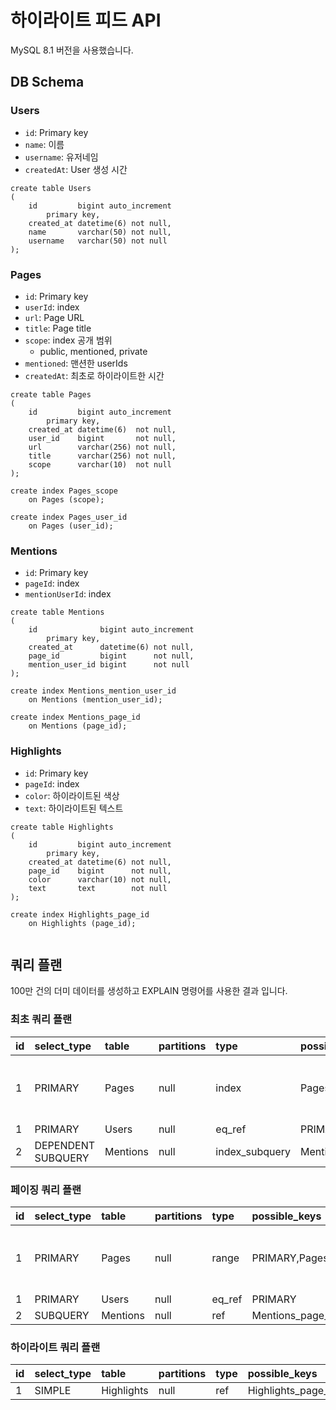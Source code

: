 # 하이라이트 피드 API

MySQL 8.1 버전을 사용했습니다.

## DB Schema

### Users

* `id`: Primary key
* `name`: 이름
* `username`: 유저네임
* `createdAt`: User 생성 시간

```mysql
create table Users
(
    id         bigint auto_increment
        primary key,
    created_at datetime(6) not null,
    name       varchar(50) not null,
    username   varchar(50) not null
);
```

### Pages

* `id`: Primary key
* `userId`: index
* `url`: Page URL
* `title`: Page title
* `scope`: index 공개 범위
    * public, mentioned, private
* `mentioned`: 맨션한 userIds
* `createdAt`: 최초로 하이라이트한 시간

```mysql
create table Pages
(
    id         bigint auto_increment
        primary key,
    created_at datetime(6)  not null,
    user_id    bigint       not null,
    url        varchar(256) not null,
    title      varchar(256) not null,
    scope      varchar(10)  not null
);

create index Pages_scope
    on Pages (scope);

create index Pages_user_id
    on Pages (user_id);
```

### Mentions

* `id`: Primary key
* `pageId`: index
* `mentionUserId`: index

```mysql
create table Mentions
(
    id              bigint auto_increment
        primary key,
    created_at      datetime(6) not null,
    page_id         bigint      not null,
    mention_user_id bigint      not null
);

create index Mentions_mention_user_id
    on Mentions (mention_user_id);

create index Mentions_page_id
    on Mentions (page_id);
```

### Highlights

* `id`: Primary key
* `pageId`: index
* `color`: 하이라이트된 색상
* `text`: 하이라이트된 텍스트

```mysql
create table Highlights
(
    id         bigint auto_increment
        primary key,
    created_at datetime(6) not null,
    page_id    bigint      not null,
    color      varchar(10) not null,
    text       text        not null
);

create index Highlights_page_id
    on Highlights (page_id);


```

## 쿼리 플랜

100만 건의 더미 데이터를 생성하고 EXPLAIN 명령어를 사용한 결과 입니다.

### 최초 쿼리 플랜

| id | select\_type       | table    | partitions | type            | possible\_keys                                 | key                | key\_len | ref                      | rows | filtered | Extra                            |
|:---|:-------------------|:---------|:-----------|:----------------|:-----------------------------------------------|:-------------------|:---------|:-------------------------|:-----|:---------|:---------------------------------|
| 1  | PRIMARY            | Pages    | null       | index           | Pages\_user\_id,Pages\_scope                   | PRIMARY            | 8        | null                     | 3    | 100      | Using where; Backward index scan |
| 1  | PRIMARY            | Users    | null       | eq\_ref         | PRIMARY                                        | PRIMARY            | 8        | highlight.Pages.user\_id | 1    | 100      | null                             |
| 2  | DEPENDENT SUBQUERY | Mentions | null       | index\_subquery | Mentions\_page\_id,Mentions\_mention\_user\_id | Mentions\_page\_id | 8        | func                     | 1    | 4.72     | Using where                      |

### 페이징 쿼리 플랜

| id | select\_type | table    | partitions | type    | possible\_keys                                 | key                         | key\_len | ref                      | rows   | filtered | Extra                            |
|:---|:-------------|:---------|:-----------|:--------|:-----------------------------------------------|:----------------------------|:---------|:-------------------------|:-------|:---------|:---------------------------------|
| 1  | PRIMARY      | Pages    | null       | range   | PRIMARY,Pages\_user\_id,Pages\_scope           | PRIMARY                     | 8        | null                     | 497115 | 100      | Using where; Backward index scan |
| 1  | PRIMARY      | Users    | null       | eq\_ref | PRIMARY                                        | PRIMARY                     | 8        | highlight.Pages.user\_id | 1      | 100      | null                             |
| 2  | SUBQUERY     | Mentions | null       | ref     | Mentions\_page\_id,Mentions\_mention\_user\_id | Mentions\_mention\_user\_id | 8        | const                    | 3315   | 100      | null                             |

### 하이라이트 쿼리 플랜

| id | select\_type | table      | partitions | type | possible\_keys       | key                  | key\_len | ref   | rows | filtered | Extra |
|:---|:-------------|:-----------|:-----------|:-----|:---------------------|:---------------------|:---------|:------|:-----|:---------|:------|
| 1  | SIMPLE       | Highlights | null       | ref  | Highlights\_page\_id | Highlights\_page\_id | 8        | const | 5    | 100      | null  |

